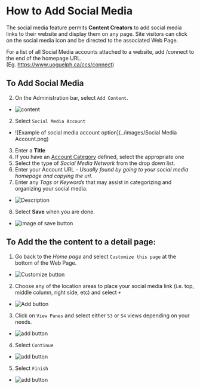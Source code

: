 # How to Add Social Media
The social media feature permits **Content Creators** to add social media links to their website and display them on any page. Site visitors can click on the social media icon and be directed to the associated Web Page.

For a list of all Social Media accounts attached to a website, add /connect to the end of the homepage URL.        
(Eg. https://www.uoguelph.ca/ccs/connect)

## To Add Social Media
2. On the Administration bar, select `Add Content`.
 * ![content](../images/Content.png)   
2. Select `Social Media Account`
 * ![Example of social media account option](../images/Social Media Account.png)
3. Enter a **Title**
4. If you have an [Account Category](taxonomies.md#categories) defined, select the appropriate one
5. Select the type of *Social Media Network* from the drop down list.
6. Enter your Account URL - *Usually found by going to your social media homepage and copying the url.*
7. Enter any *Tags or Keywords* that may assist in categorizing and organizing your social media.
 * ![Description](../images/Description.png)
8. Select **Save** when you are done.
 * ![image of save button](../images/save.png)

## To Add the the content to a detail page:

1. Go back to the *Home page* and select `Customize this page` at the bottom of the Web Page.
 * ![Customize button](../images/Customize.png)
2. Choose any of the location areas to place your social media link (i.e. top, middle column, right side, etc) and select `+`
  * ![Add button](../images/add.png)
3. Click on `View Panes` and select either `S3` or `S4` views depending on your needs.
  * ![add button](../images/viewsocial.png)
4. Select `Continue`
  * ![add button](../images/continue.png)
5. Select `Finish`
  * ![add button](../images/final.png)
